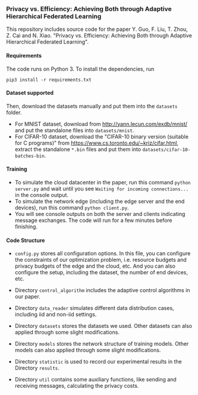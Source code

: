 ### Privacy vs. Efficiency: Achieving Both through Adaptive Hierarchical Federated Learning

This repository includes source code for the paper Y. Guo, F. Liu, T. Zhou, Z. Cai and N. Xiao. "Privacy vs. Efficiency: Achieving Both through Adaptive Hierarchical Federated Learning".

#### Requirements

The code runs on Python 3. To install the dependencies, run
```
pip3 install -r requirements.txt
```
#### Dataset supported
Then, download the datasets manually and put them into the `datasets` folder.
- For MNIST dataset, download from <http://yann.lecun.com/exdb/mnist/> and put the standalone files into `datasets/mnist`.
- For CIFAR-10 dataset, download the "CIFAR-10 binary version (suitable for C programs)" from <https://www.cs.toronto.edu/~kriz/cifar.html>, extract the standalone `*.bin` files and put them into `datasets/cifar-10-batches-bin`.

#### Training
- To simulate the cloud datacenter in the paper, run this command `python server.py` and wait until you see `Waiting for incoming connections...` in the console output.
- To simulate the network edge (including the edge server and the end devices), run this command `python client.py`.
- You will see console outputs on both the server and clients indicating message exchanges. The code will run for a few minutes before finishing.

#### Code Structure

- `config.py` stores all configuration options. In this file, you can configure the constraints of our optimization problem, i.e. resource budgets and privacy budgets of the edge and the cloud, etc. 
And you can also configure the setup, including the dataset, the number of end devices, etc. 

- Directory `control_algorithm` includes the adaptive control algorithms in our paper.  

- Directory `data_reader` simulates different data distribution cases, including iid and non-iid settings. 

- Directory `datasets` stores the datasets we used. Other datasets can also applied through some slight modifications. 

- Directory `models` stores the network structure of training models. Other models can also applied through some slight modifications.

- Directory `statistic` is used to record our experimental results in the Directory `results`.

- Directory `util` contains some auxiliary functions, like sending and receiving messages, calculating the privacy costs.


